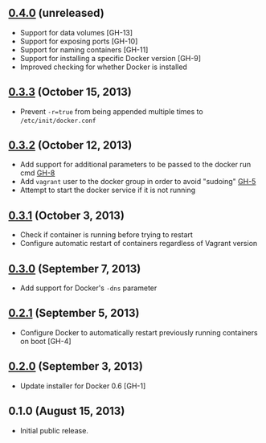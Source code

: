 ## [0.4.0](https://github.com/fgrehm/vocker/compare/v0.3.3...master) (unreleased)

  - Support for data volumes [GH-13]
  - Support for exposing ports [GH-10]
  - Support for naming containers [GH-11]
  - Support for installing a specific Docker version [GH-9]
  - Improved checking for whether Docker is installed

## [0.3.3](https://github.com/fgrehm/vocker/compare/v0.3.2...v0.3.3) (October 15, 2013)

  - Prevent `-r=true` from being appended multiple times to `/etc/init/docker.conf`

## [0.3.2](https://github.com/fgrehm/vocker/compare/v0.3.1...v0.3.2) (October 12, 2013)

  - Add support for additional parameters to be passed to the docker run cmd [GH-8](https://github.com/fgrehm/vocker/pull/8)
  - Add `vagrant` user to the docker group in order to avoid "sudoing" [GH-5](https://github.com/fgrehm/vocker/issues/5)
  - Attempt to start the docker service if it is not running

## [0.3.1](https://github.com/fgrehm/vocker/compare/v0.3.0...v0.3.1) (October 3, 2013)

  - Check if container is running before trying to restart
  - Configure automatic restart of containers regardless of Vagrant version

## [0.3.0](https://github.com/fgrehm/vocker/compare/v0.2.1...v0.3.0) (September 7, 2013)

  - Add support for Docker's `-dns` parameter

## [0.2.1](https://github.com/fgrehm/vocker/compare/v0.2.0...v0.2.1) (September 5, 2013)

  - Configure Docker to automatically restart previously running containers on boot [GH-4]

## [0.2.0](https://github.com/fgrehm/vocker/compare/v0.1.0...v0.2.0) (September 3, 2013)

  - Update installer for Docker 0.6 [GH-1]

## 0.1.0 (August 15, 2013)

  - Initial public release.
